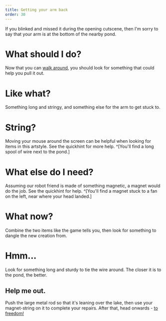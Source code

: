 ```yaml
---
title: Getting your arm back
order: 30
---
```


If you blinked and missed it during the opening cutscene, then I'm sorry to say that your arm is at the bottom of the nearby pond.

# What should I do?
Now that you can [walk around](missingleg), you should look for something that could help you pull it out.

# Like what?
Something long and stringy, and something else for the arm to get stuck to.

# String?
Moving your mouse around the screen can be helpful when looking for items in this artstyle. See the quickhint for more help. ^[You'll find a long spool of wire next to the pond.]

# What else do I need?
Assuming our robot friend is made of something magnetic, a magnet would do the job. See the quickhint for help. ^[You'll find a magnet stuck to a fan on the left, near where your head landed.]

# What now?
Combine the two items like the game tells you, then look for something to dangle the new creation from.

# Hmm...
Look for something long and sturdy to tie the wire around. The closer it is to the pond, the better.

## Help me out.
Push the large metal rod so that it's leaning over the lake, then use your magnet-string on it to complete your repairs. After that, head onwards - [to freedom!](outskirts)
